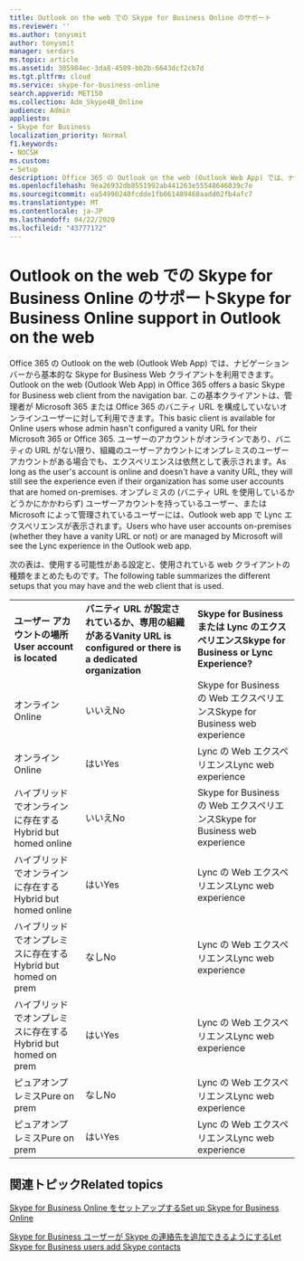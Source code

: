 ```yaml
---
title: Outlook on the web での Skype for Business Online のサポート
ms.reviewer: ''
ms.author: tonysmit
author: tonysmit
manager: serdars
ms.topic: article
ms.assetid: 305984ec-3da8-4509-bb2b-6643dcf2cb7d
ms.tgt.pltfrm: cloud
ms.service: skype-for-business-online
search.appverid: MET150
ms.collection: Adm_Skype4B_Online
audience: Admin
appliesto:
- Skype for Business
localization_priority: Normal
f1.keywords:
- NOCSH
ms.custom:
- Setup
description: Office 365 の Outlook on the web (Outlook Web App) では、ナビゲーション バーから基本的な Skype for Business Web クライアントを利用できます。 この基本クライアントは、管理者が Microsoft 365 または Office 365 のバニティ URL を構成していないオンラインユーザーに対して利用できます。 ユーザーのアカウントがオンラインであり、バニティの URL がない限り、組織のユーザーアカウントにオンプレミスのユーザーアカウントがある場合でも、エクスペリエンスは依然として表示されます。 オンプレミスの (バニティ URL を使用しているかどうかにかかわらず) ユーザーアカウントを持っているユーザー、または Microsoft によって管理されているユーザーには、Outlook web app で Lync エクスペリエンスが表示されます。
ms.openlocfilehash: 9ea26932db8551992ab441263e55548646039c7e
ms.sourcegitcommit: ea54990240fcdde1fb061489468aadd02fb4afc7
ms.translationtype: MT
ms.contentlocale: ja-JP
ms.lasthandoff: 04/22/2020
ms.locfileid: "43777172"
---
```

# <a name="skype-for-business-online-support-in-outlook-on-the-web"></a><span data-ttu-id="f0b70-106">Outlook on the web での Skype for Business Online のサポート</span><span class="sxs-lookup"><span data-stu-id="f0b70-106">Skype for Business Online support in Outlook on the web</span></span>

<span data-ttu-id="f0b70-107">Office 365 の Outlook on the web (Outlook Web App) では、ナビゲーション バーから基本的な Skype for Business Web クライアントを利用できます。</span><span class="sxs-lookup"><span data-stu-id="f0b70-107">Outlook on the web (Outlook Web App) in Office 365 offers a basic Skype for Business web client from the navigation bar.</span></span> <span data-ttu-id="f0b70-108">この基本クライアントは、管理者が Microsoft 365 または Office 365 のバニティ URL を構成していないオンラインユーザーに対して利用できます。</span><span class="sxs-lookup"><span data-stu-id="f0b70-108">This basic client is available for Online users whose admin hasn't configured a vanity URL for their Microsoft 365 or Office 365.</span></span> <span data-ttu-id="f0b70-109">ユーザーのアカウントがオンラインであり、バニティの URL がない限り、組織のユーザーアカウントにオンプレミスのユーザーアカウントがある場合でも、エクスペリエンスは依然として表示されます。</span><span class="sxs-lookup"><span data-stu-id="f0b70-109">As long as the user's account is online and doesn't have a vanity URL, they will still see the experience even if their organization has some user accounts that are homed on-premises.</span></span> <span data-ttu-id="f0b70-110">オンプレミスの (バニティ URL を使用しているかどうかにかかわらず) ユーザーアカウントを持っているユーザー、または Microsoft によって管理されているユーザーには、Outlook web app で Lync エクスペリエンスが表示されます。</span><span class="sxs-lookup"><span data-stu-id="f0b70-110">Users who have user accounts on-premises (whether they have a vanity URL or not) or are managed by Microsoft will see the Lync experience in the Outlook web app.</span></span>
  
<span data-ttu-id="f0b70-111">次の表は、使用する可能性がある設定と、使用されている web クライアントの種類をまとめたものです。</span><span class="sxs-lookup"><span data-stu-id="f0b70-111">The following table summarizes the different setups that you may have and the web client that is used.</span></span>
  
||||
|:-----|:-----|:-----|
|<span data-ttu-id="f0b70-112">**ユーザー アカウントの場所**</span><span class="sxs-lookup"><span data-stu-id="f0b70-112">**User account is located**</span></span> <br/> |<span data-ttu-id="f0b70-113">**バニティ URL が設定されているか、専用の組織がある**</span><span class="sxs-lookup"><span data-stu-id="f0b70-113">**Vanity URL is configured or there is a dedicated organization**</span></span> <br/> |<span data-ttu-id="f0b70-114">**Skype for Business または Lync のエクスペリエンス**</span><span class="sxs-lookup"><span data-stu-id="f0b70-114">**Skype for Business or Lync Experience?**</span></span> <br/> |
|<span data-ttu-id="f0b70-115">オンライン</span><span class="sxs-lookup"><span data-stu-id="f0b70-115">Online</span></span>  <br/> |<span data-ttu-id="f0b70-116">いいえ</span><span class="sxs-lookup"><span data-stu-id="f0b70-116">No</span></span>  <br/> |<span data-ttu-id="f0b70-117">Skype for Business の Web エクスペリエンス</span><span class="sxs-lookup"><span data-stu-id="f0b70-117">Skype for Business web experience</span></span>  <br/> |
|<span data-ttu-id="f0b70-118">オンライン</span><span class="sxs-lookup"><span data-stu-id="f0b70-118">Online</span></span>  <br/> |<span data-ttu-id="f0b70-119">はい</span><span class="sxs-lookup"><span data-stu-id="f0b70-119">Yes</span></span>  <br/> |<span data-ttu-id="f0b70-120">Lync の Web エクスペリエンス</span><span class="sxs-lookup"><span data-stu-id="f0b70-120">Lync web experience</span></span>  <br/> |
|<span data-ttu-id="f0b70-121">ハイブリッドでオンラインに存在する</span><span class="sxs-lookup"><span data-stu-id="f0b70-121">Hybrid but homed online</span></span>  <br/> |<span data-ttu-id="f0b70-122">いいえ</span><span class="sxs-lookup"><span data-stu-id="f0b70-122">No</span></span>  <br/> |<span data-ttu-id="f0b70-123">Skype for Business の Web エクスペリエンス</span><span class="sxs-lookup"><span data-stu-id="f0b70-123">Skype for Business web experience</span></span>  <br/> |
|<span data-ttu-id="f0b70-124">ハイブリッドでオンラインに存在する</span><span class="sxs-lookup"><span data-stu-id="f0b70-124">Hybrid but homed online</span></span>  <br/> |<span data-ttu-id="f0b70-125">はい</span><span class="sxs-lookup"><span data-stu-id="f0b70-125">Yes</span></span>  <br/> |<span data-ttu-id="f0b70-126">Lync の Web エクスペリエンス</span><span class="sxs-lookup"><span data-stu-id="f0b70-126">Lync web experience</span></span>  <br/> |
|<span data-ttu-id="f0b70-127">ハイブリッドでオンプレミスに存在する</span><span class="sxs-lookup"><span data-stu-id="f0b70-127">Hybrid but homed on prem</span></span>  <br/> |<span data-ttu-id="f0b70-128">なし</span><span class="sxs-lookup"><span data-stu-id="f0b70-128">No</span></span>  <br/> |<span data-ttu-id="f0b70-129">Lync の Web エクスペリエンス</span><span class="sxs-lookup"><span data-stu-id="f0b70-129">Lync web experience</span></span>  <br/> |
|<span data-ttu-id="f0b70-130">ハイブリッドでオンプレミスに存在する</span><span class="sxs-lookup"><span data-stu-id="f0b70-130">Hybrid but homed on prem</span></span>  <br/> |<span data-ttu-id="f0b70-131">はい</span><span class="sxs-lookup"><span data-stu-id="f0b70-131">Yes</span></span>  <br/> |<span data-ttu-id="f0b70-132">Lync の Web エクスペリエンス</span><span class="sxs-lookup"><span data-stu-id="f0b70-132">Lync web experience</span></span>  <br/> |
|<span data-ttu-id="f0b70-133">ピュアオンプレミス</span><span class="sxs-lookup"><span data-stu-id="f0b70-133">Pure on prem</span></span>  <br/> |<span data-ttu-id="f0b70-134">なし</span><span class="sxs-lookup"><span data-stu-id="f0b70-134">No</span></span>  <br/> |<span data-ttu-id="f0b70-135">Lync の Web エクスペリエンス</span><span class="sxs-lookup"><span data-stu-id="f0b70-135">Lync web experience</span></span>  <br/> |
|<span data-ttu-id="f0b70-136">ピュアオンプレミス</span><span class="sxs-lookup"><span data-stu-id="f0b70-136">Pure on prem</span></span>  <br/> |<span data-ttu-id="f0b70-137">はい</span><span class="sxs-lookup"><span data-stu-id="f0b70-137">Yes</span></span>  <br/> |<span data-ttu-id="f0b70-138">Lync の Web エクスペリエンス</span><span class="sxs-lookup"><span data-stu-id="f0b70-138">Lync web experience</span></span>  <br/> |
   

## <a name="related-topics"></a><span data-ttu-id="f0b70-139">関連トピック</span><span class="sxs-lookup"><span data-stu-id="f0b70-139">Related topics</span></span>
[<span data-ttu-id="f0b70-140">Skype for Business Online をセットアップする</span><span class="sxs-lookup"><span data-stu-id="f0b70-140">Set up Skype for Business Online</span></span>](set-up-skype-for-business-online.md)

[<span data-ttu-id="f0b70-141">Skype for Business ユーザーが Skype の連絡先を追加できるようにする</span><span class="sxs-lookup"><span data-stu-id="f0b70-141">Let Skype for Business users add Skype contacts</span></span>](let-skype-for-business-users-add-skype-contacts.md)

  
 
